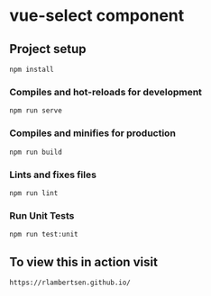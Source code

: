 # vue-select component

## Project setup
```
npm install
```

### Compiles and hot-reloads for development
```
npm run serve
```

### Compiles and minifies for production
```
npm run build
```

### Lints and fixes files
```
npm run lint
```

### Run Unit Tests
```
npm run test:unit
```

## To view this in action visit
```
https://rlambertsen.github.io/
```

